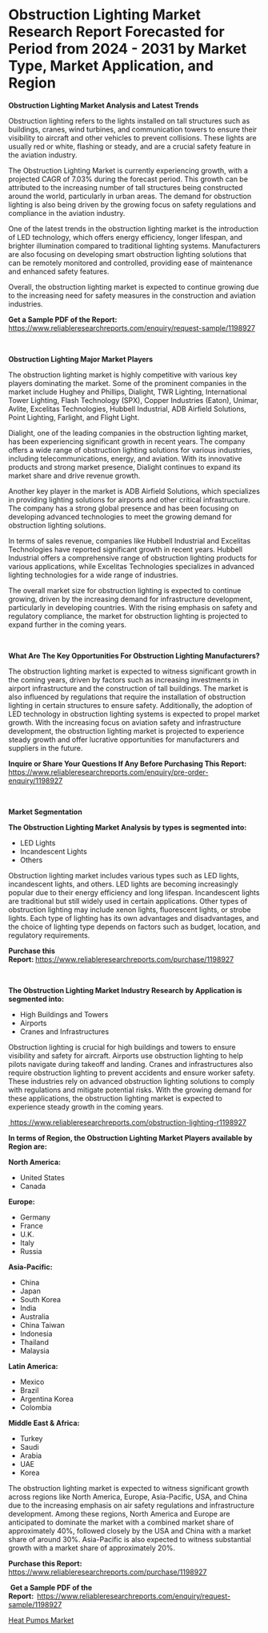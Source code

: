<p><h1>Obstruction Lighting Market Research Report Forecasted for Period from 2024 -  2031 by Market Type, Market Application, and Region</h1></p><p><strong>Obstruction Lighting Market Analysis and Latest Trends</strong></p>
<p><p>Obstruction lighting refers to the lights installed on tall structures such as buildings, cranes, wind turbines, and communication towers to ensure their visibility to aircraft and other vehicles to prevent collisions. These lights are usually red or white, flashing or steady, and are a crucial safety feature in the aviation industry.</p><p>The Obstruction Lighting Market is currently experiencing growth, with a projected CAGR of 7.03% during the forecast period. This growth can be attributed to the increasing number of tall structures being constructed around the world, particularly in urban areas. The demand for obstruction lighting is also being driven by the growing focus on safety regulations and compliance in the aviation industry.</p><p>One of the latest trends in the obstruction lighting market is the introduction of LED technology, which offers energy efficiency, longer lifespan, and brighter illumination compared to traditional lighting systems. Manufacturers are also focusing on developing smart obstruction lighting solutions that can be remotely monitored and controlled, providing ease of maintenance and enhanced safety features.</p><p>Overall, the obstruction lighting market is expected to continue growing due to the increasing need for safety measures in the construction and aviation industries.</p></p>
<p><strong>Get a Sample PDF of the Report:&nbsp;</strong> <a href="https://www.reliableresearchreports.com/enquiry/request-sample/1198927">https://www.reliableresearchreports.com/enquiry/request-sample/1198927</a></p>
<p>&nbsp;</p>
<p><strong>Obstruction Lighting Major Market Players</strong></p>
<p><p>The obstruction lighting market is highly competitive with various key players dominating the market. Some of the prominent companies in the market include Hughey and Phillips, Dialight, TWR Lighting, International Tower Lighting, Flash Technology (SPX), Copper Industries (Eaton), Unimar, Avlite, Excelitas Technologies, Hubbell Industrial, ADB Airfield Solutions, Point Lighting, Farlight, and Flight Light.</p><p>Dialight, one of the leading companies in the obstruction lighting market, has been experiencing significant growth in recent years. The company offers a wide range of obstruction lighting solutions for various industries, including telecommunications, energy, and aviation. With its innovative products and strong market presence, Dialight continues to expand its market share and drive revenue growth.</p><p>Another key player in the market is ADB Airfield Solutions, which specializes in providing lighting solutions for airports and other critical infrastructure. The company has a strong global presence and has been focusing on developing advanced technologies to meet the growing demand for obstruction lighting solutions.</p><p>In terms of sales revenue, companies like Hubbell Industrial and Excelitas Technologies have reported significant growth in recent years. Hubbell Industrial offers a comprehensive range of obstruction lighting products for various applications, while Excelitas Technologies specializes in advanced lighting technologies for a wide range of industries.</p><p>The overall market size for obstruction lighting is expected to continue growing, driven by the increasing demand for infrastructure development, particularly in developing countries. With the rising emphasis on safety and regulatory compliance, the market for obstruction lighting is projected to expand further in the coming years.</p></p>
<p>&nbsp;</p>
<p><strong>What Are The Key Opportunities For Obstruction Lighting Manufacturers?</strong></p>
<p><p>The obstruction lighting market is expected to witness significant growth in the coming years, driven by factors such as increasing investments in airport infrastructure and the construction of tall buildings. The market is also influenced by regulations that require the installation of obstruction lighting in certain structures to ensure safety. Additionally, the adoption of LED technology in obstruction lighting systems is expected to propel market growth. With the increasing focus on aviation safety and infrastructure development, the obstruction lighting market is projected to experience steady growth and offer lucrative opportunities for manufacturers and suppliers in the future.</p></p>
<p><strong>Inquire or Share Your Questions If Any Before Purchasing This Report:</strong> <a href="https://www.reliableresearchreports.com/enquiry/pre-order-enquiry/1198927">https://www.reliableresearchreports.com/enquiry/pre-order-enquiry/1198927</a></p>
<p>&nbsp;</p>
<p><strong>Market Segmentation</strong></p>
<p><strong>The Obstruction Lighting Market Analysis by types is segmented into:</strong></p>
<p><ul><li>LED Lights</li><li>Incandescent Lights</li><li>Others</li></ul></p>
<p><p>Obstruction lighting market includes various types such as LED lights, incandescent lights, and others. LED lights are becoming increasingly popular due to their energy efficiency and long lifespan. Incandescent lights are traditional but still widely used in certain applications. Other types of obstruction lighting may include xenon lights, fluorescent lights, or strobe lights. Each type of lighting has its own advantages and disadvantages, and the choice of lighting type depends on factors such as budget, location, and regulatory requirements.</p></p>
<p><strong>Purchase this Report:&nbsp;</strong><a href="https://www.reliableresearchreports.com/purchase/1198927">https://www.reliableresearchreports.com/purchase/1198927</a></p>
<p>&nbsp;</p>
<p><strong>The Obstruction Lighting Market Industry Research by Application is segmented into:</strong></p>
<p><ul><li>High Buildings and Towers</li><li>Airports</li><li>Cranes and Infrastructures</li></ul></p>
<p><p>Obstruction lighting is crucial for high buildings and towers to ensure visibility and safety for aircraft. Airports use obstruction lighting to help pilots navigate during takeoff and landing. Cranes and infrastructures also require obstruction lighting to prevent accidents and ensure worker safety. These industries rely on advanced obstruction lighting solutions to comply with regulations and mitigate potential risks. With the growing demand for these applications, the obstruction lighting market is expected to experience steady growth in the coming years.</p></p>
<p><a href="https://www.reliableresearchreports.com/obstruction-lighting-r1198927">&nbsp;https://www.reliableresearchreports.com/obstruction-lighting-r1198927</a></p>
<p><strong>In terms of Region, the Obstruction Lighting Market Players available by Region are:</strong></p>
<p>
    <p> <strong> North America: </strong>
        <ul>
            <li>United States</li>
            <li>Canada</li>
        </ul>
        </p> 
    <p> <strong> Europe: </strong>
        <ul>
            <li>Germany</li>
            <li>France</li>
            <li>U.K.</li>
            <li>Italy</li>
            <li>Russia</li>
        </ul>
        </p> 
    <p> <strong> Asia-Pacific: </strong>
        <ul>
            <li>China</li>
            <li>Japan</li>
            <li>South Korea</li>
            <li>India</li>
            <li>Australia</li>
            <li>China Taiwan</li>
            <li>Indonesia</li>
            <li>Thailand</li>
            <li>Malaysia</li>
        </ul>
        </p> 
    <p> <strong> Latin America: </strong>
        <ul>
            <li>Mexico</li>
            <li>Brazil</li>
            <li>Argentina Korea</li>
            <li>Colombia</li>
        </ul>
        </p> 
    <p> <strong> Middle East & Africa: </strong>
        <ul>
            <li>Turkey</li>
            <li>Saudi</li>
            <li>Arabia</li>
            <li>UAE</li>
            <li>Korea</li>
        </ul>
    </p>
    </p>
<p><p>The obstruction lighting market is expected to witness significant growth across regions like North America, Europe, Asia-Pacific, USA, and China due to the increasing emphasis on air safety regulations and infrastructure development. Among these regions, North America and Europe are anticipated to dominate the market with a combined market share of approximately 40%, followed closely by the USA and China with a market share of around 30%. Asia-Pacific is also expected to witness substantial growth with a market share of approximately 20%.</p></p>
<p><strong>Purchase this Report: </strong><a href="https://www.reliableresearchreports.com/purchase/1198927">https://www.reliableresearchreports.com/purchase/1198927</a></p>
<p>&nbsp;<strong>Get a Sample PDF of the Report:&nbsp;&nbsp;</strong><a href="https://www.reliableresearchreports.com/enquiry/request-sample/1198927">https://www.reliableresearchreports.com/enquiry/request-sample/1198927</a></p>
<p><strong></strong></p>
<p><p><a href="https://github.com/BryceTownsendr/Market-Research-Report-List-4/blob/main/heat-pumps-market.md">Heat Pumps Market</a></p></p>